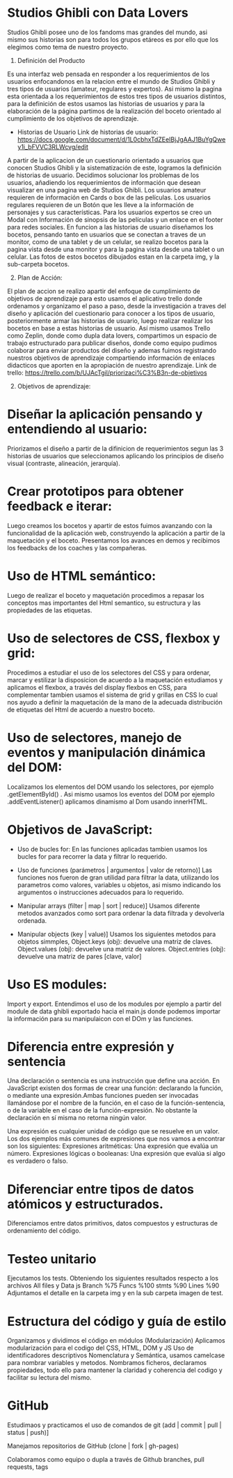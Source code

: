 # Studios Ghibli con Data Lovers #

Studios Ghibli posee uno de los fandoms mas grandes del mundo, asi mismo sus historias son para todos los grupos etáreos es por ello que los elegimos como tema de nuestro proyecto.

1. Definición del Producto

Es una interfaz web pensada en responder a los requerimientos de los usuarios enfocandonos en la relacion entre el mundo de Studios Ghibli y tres tipos de usuarios (amateur, regulares y expertos). Asi mismo la pagina esta orientada a los requerimientos de estos tres tipos de usuarios distintos, para la definición de estos usamos las historias de usuarios y para la elaboración de la página partimos de la realización del boceto orientado al cumplimiento de los objetivos de aprendizaje.

* Historias de Usuario
Link de historias de usuario: https://docs.google.com/document/d/1L0cbhxTdZEeIBjJgAAJ1BuYgQwey1i_bFVVC3RLWcvg/edit

A partir de la aplicacion de un cuestionario orientado a usuarios que conocen Studios Ghibli y la sistematización de este, logramos la definición de historias de usuario. Decidimos solucionar los problemas de los usuarios, añadiendo los requerimientos de información que desean visualizar en una pagina web de Studios Ghibli. Los usuarios amateur requieren de información en Cards o box de las películas. Los usuarios regulares requieren de un Botón que les lleve a la información de personajes y sus características. Para los usuarios expertos se creo un Modal con Información de sinopsis de las películas y un enlace en el footer para redes sociales. En funcion a las historias de usuario diseñamos los bocetos, pensando tanto en usuarios que se conectan a traves de un monitor, como de una tablet y de un celular, se realizo bocetos para la pagina vista desde una monitor y para la pagina vista desde una tablet o un celular. Las fotos de estos bocetos dibujados estan en la carpeta img, y la sub-carpeta bocetos.

2. Plan de Acción: 

El plan de accion se realizo apartir del enfoque de cumplimiento de objetivos de aprendizaje para esto usamos el aplicativo trello donde ordenamos y organizamo el paso a paso, desde la investigación a traves del diseño y aplicación del cuestionario para conocer a los tipos de usuario, posteriormente armar las historias de usuario, luego realizar realizar los bocetos en base a estas historias de usuario. Así mismo usamos Trello como Zeplin, donde como dupla data lovers, compartimos un espacio de trabajo estructurado para publicar diseños, donde como equipo pudimos colaborar para enviar productos del diseño y ademas fuimos registrando nuestros objetivos de aprendizaje compartiendo información de enlaces didacticos que aporten en la apropiación de nuestro aprendizaje. 
Link de trello: https://trello.com/b/UJAcTgil/priorizaci%C3%B3n-de-objetivos



2. Objetivos de aprendizaje:


# Diseñar la aplicación pensando y entendiendo al usuario: 

Priorizamos el diseño a partir de la difinicion de requerimientos segun las 3 historias de usuarios que seleccionamos  aplicando los principios de diseño visual (contraste, alineación, jerarquía).

# Crear prototipos para obtener feedback e iterar: 

Luego creamos los bocetos y apartir de estos fuimos avanzando con la funcionalidad de la aplicación web, construyendo la aplicación a partir de la maquetación y el boceto. Presentamos los avances en demos y recibimos los feedbacks de los coaches y las compañeras.

# Uso de HTML semántico:

Luego de realizar el boceto y maquetación procedimos a repasar los conceptos mas importantes del Html semantico, su estructura y las propiedades de las etiquetas.

# Uso de selectores de CSS, flexbox y grid:

Procedimos a estudiar el uso de los selectores del CSS y para ordenar, marcar y estilizar la disposicion de acuerdo a la maquetación estudiamos y aplicamos el flexbox, a través del display flexbos en CSS, para complementar tambien usamos el sistema de grid y grillas en CSS lo cual nos ayudo a definir la maquetación de la mano de la adecuada distribución de etiquetas del Html de acuerdo a nuestro boceto.

# Uso de selectores, manejo de eventos y manipulación dinámica del DOM:
Localizamos los elementos del DOM usando los selectores, por ejemplo .getElementById() . Asi mismo usamos los eventos del DOM por ejemplo .addEventListener() aplicamos dinamismo al Dom usando innerHTML.


# Objetivos de JavaScript:
   * Uso de bucles for: 
   En las funciones aplicadas tambien usamos los bucles for para recorrer la data y filtrar lo requerido.

   * Uso de funciones (parámetros | argumentos | valor de retorno)]
   Las funciones nos fueron de gran utilidad para filtrar la data, utilizando los parametros como valores, variables u objetos, asi mismo indicando los argumentos o instrucciones adecuados para lo requerido.

   * Manipular arrays (filter | map | sort | reduce)]
   Usamos diferente metodos avanzados como sort para ordenar la data filtrada y devolverla ordenada.

   * Manipular objects (key | value)]
   Usamos los siguientes metodos para objetos simmples, Object.keys (obj): devuelve una matriz de claves.
  Object.values ​​(obj): devuelve una matriz de valores. Object.entries (obj): devuelve una matriz de pares [clave, valor]

# Uso ES modules: 
   Import y export. Entendimos el uso de los modules por ejemplo a partir del module de data ghibli exportado hacia el main.js donde podemos importar la información para su manipulaicon con el DOm y las funciones. 

# Diferencia entre expresión y sentencia
   Una declaración o sentencia es una instrucción que define una acción. En JavaScript existen dos formas de crear una función: declarando la función, o mediante una expresión.Ambas funciones pueden ser invocadas llamándose por el nombre de la función, en el caso de la función-sentencia, o de la variable en el caso de la función-expresión. No obstante la declaración en sí misma no retorna ningún valor.
   
   Una expresión es cualquier unidad de código que se resuelve en un valor. Los dos ejemplos más comunes de expresiones que nos vamos a encontrar son los siguientes:
   Expresiones aritméticas: Una expresión que evalúa un número. Expresiones lógicas o booleanas: Una expresión que evalúa si algo es verdadero o falso.

# Diferenciar entre tipos de datos atómicos y estructurados.
   Diferenciamos entre datos primitivos, datos compuestos y estructuras de ordenamiento del código.

# Testeo unitario

  Ejecutamos los tests. Obteniendo los siguientes resultados respecto a los archivos All files y Data js
  Branch %75
  Funcs  %100
  stmts  %90
  Lines  %90
  Adjuntamos el detalle en la carpeta img  y en la sub carpeta imagen de test.
 

# Estructura del código y guía de estilo

  Organizamos y dividimos el código en módulos (Modularización)
  Aplicamos modularización para el codigo del ÇSS, HTML, DOM y JS
  Uso de identificadores descriptivos Nomenclatura y Semántica, usamos camelcase para nombrar variables y metodos. Nombramos ficheros, declaramos propiedades, todo ello para mantener la claridad y coherencia del codigo y facilitar su lectura del mismo.

# GitHub
  Estudimaos y practicamos el uso de comandos de git (add | commit | pull | status | push)]

  Manejamos repositorios de GitHub (clone | fork | gh-pages)

  Colaboramos como equipo o dupla a través de Github branches, pull requests, tags


